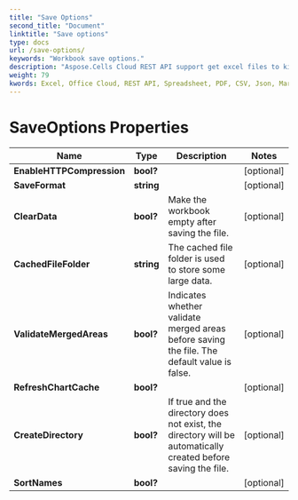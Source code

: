 ```yaml
---
title: "Save Options"
second_title: "Document"
linktitle: "Save options"
type: docs
url: /save-options/
keywords: "Workbook save options."
description: "Aspose.Cells Cloud REST API support get excel files to kinds of format files. SDK support kinds of development languages. They include Android, C#, Go, Java, NodeJS, Perl, PHP, Python, Ruby, and swift."
weight: 79
kwords: Excel, Office Cloud, REST API, Spreadsheet, PDF, CSV, Json, Markdown, Save Options
---
```


# SaveOptions Properties

Name | Type | Description | Notes
------------ | ------------- | ------------- | -------------
**EnableHTTPCompression** | **bool?** |  | [optional] 
**SaveFormat** | **string** |  | [optional] 
**ClearData** | **bool?** | Make the workbook empty after saving the file. | [optional] 
**CachedFileFolder** | **string** | The cached file folder is used to store some large data. | [optional] 
**ValidateMergedAreas** | **bool?** | Indicates whether validate merged areas before saving the file. The default value is false.              | [optional] 
**RefreshChartCache** | **bool?** |  | [optional] 
**CreateDirectory** | **bool?** | If true and the directory does not exist, the directory will be automatically created before saving the file.              | [optional] 
**SortNames** | **bool?** |  | [optional] 

